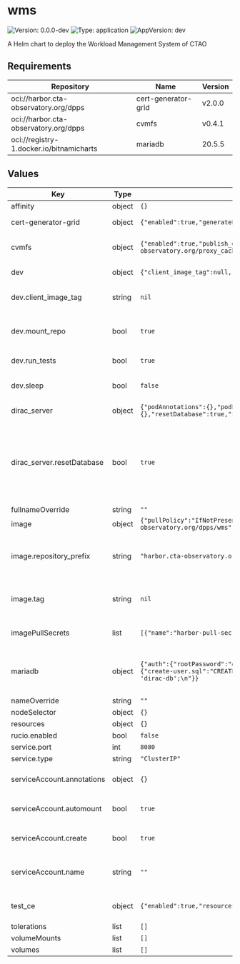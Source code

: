 # wms

![Version: 0.0.0-dev](https://img.shields.io/badge/Version-0.0.0--dev-informational?style=flat-square) ![Type: application](https://img.shields.io/badge/Type-application-informational?style=flat-square) ![AppVersion: dev](https://img.shields.io/badge/AppVersion-dev-informational?style=flat-square)

A Helm chart to deploy the Workload Management System of CTAO

## Requirements

| Repository | Name | Version |
|------------|------|---------|
| oci://harbor.cta-observatory.org/dpps | cert-generator-grid | v2.0.0 |
| oci://harbor.cta-observatory.org/dpps | cvmfs | v0.4.1 |
| oci://registry-1.docker.io/bitnamicharts | mariadb | 20.5.5 |

## Values

| Key | Type | Default | Description |
|-----|------|---------|-------------|
| affinity | object | `{}` |  |
| cert-generator-grid | object | `{"enabled":true,"generatePreHooks":true}` | Settings for the certificate generator |
| cvmfs | object | `{"enabled":true,"publish_docker_images":["harbor.cta-observatory.org/proxy_cache/library/python:3.12-slim"]}` | Configuration for the cvmfs subchart, included for testing |
| dev | object | `{"client_image_tag":null,"mount_repo":true,"run_tests":true,"sleep":false}` | Settings for local development |
| dev.client_image_tag | string | `nil` | tag of the image used to run helm tests |
| dev.mount_repo | bool | `true` | mount the repo volume to test the code as it is being developed |
| dev.run_tests | bool | `true` | run tests in the container |
| dev.sleep | bool | `false` | sleep after test to allow interactive development |
| dirac_server | object | `{"podAnnotations":{},"podLabels":{},"podSecurityContext":{},"resetDatabase":true,"securityContext":{}}` | Setting for the main DIRAC server pod |
| dirac_server.resetDatabase | bool | `true` | Recreates DIRAC database from scratch. Useful at first installation, but destructive on update: should be changed immediately after the first installation. |
| fullnameOverride | string | `""` |  |
| image | object | `{"pullPolicy":"IfNotPresent","repository_prefix":"harbor.cta-observatory.org/dpps/wms","tag":null}` | Image settings. |
| image.repository_prefix | string | `"harbor.cta-observatory.org/dpps/wms"` | Prefix of the repository, pods will use <repository_prefix>-{server,client,ce} |
| image.tag | string | `nil` | Image tag, if not set, the chart's appVersion will be used |
| imagePullSecrets | list | `[{"name":"harbor-pull-secret"}]` | Secrets needed to access image registries |
| mariadb | object | `{"auth":{"rootPassword":"dirac-db-root"},"enabled":true,"initdbScripts":{"create-user.sql":"CREATE USER IF NOT EXISTS 'Dirac'@'%' IDENTIFIED BY 'dirac-db';\n"}}` | Configuration for the bitnami mariadb subchart. Disable if DIRAC database is provided externally. |
| nameOverride | string | `""` |  |
| nodeSelector | object | `{}` |  |
| resources | object | `{}` |  |
| rucio.enabled | bool | `false` |  |
| service.port | int | `8080` |  |
| service.type | string | `"ClusterIP"` |  |
| serviceAccount.annotations | object | `{}` | Annotations to add to the service account |
| serviceAccount.automount | bool | `true` | Automatically mount a ServiceAccount's API credentials? |
| serviceAccount.create | bool | `true` | Specifies whether a service account should be created |
| serviceAccount.name | string | `""` | If not set and create is true, a name is generated using the fullname template |
| test_ce | object | `{"enabled":true,"resources":{}}` | A simple SSH compute element for testing |
| tolerations | list | `[]` |  |
| volumeMounts | list | `[]` |  |
| volumes | list | `[]` |  |

